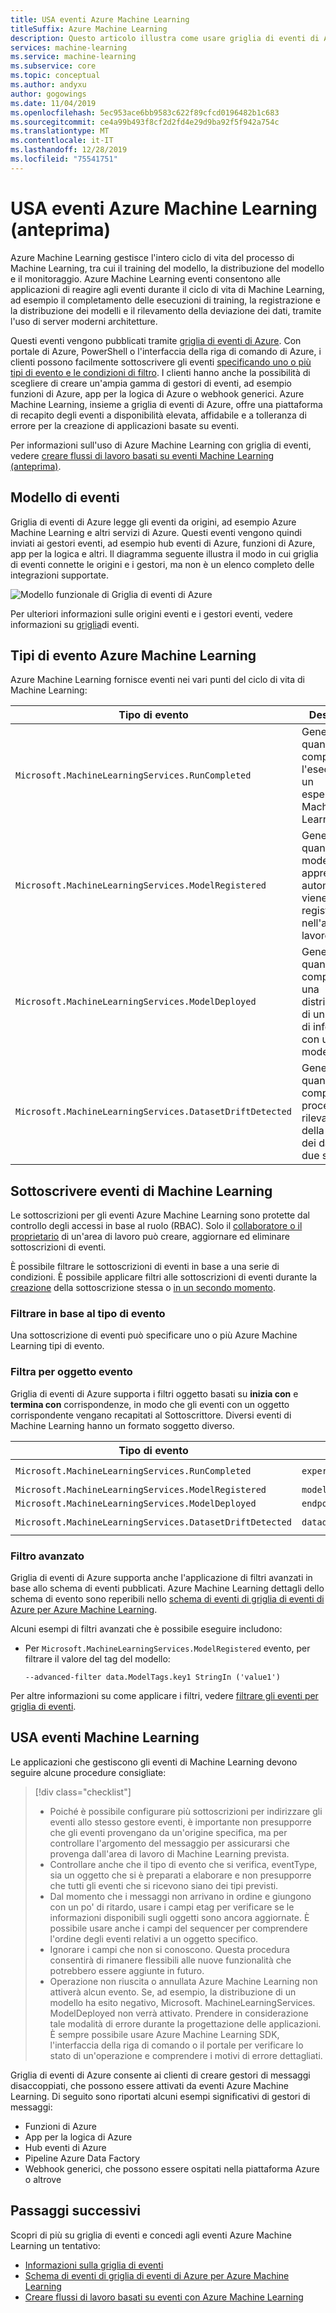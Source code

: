 ```yaml
---
title: USA eventi Azure Machine Learning
titleSuffix: Azure Machine Learning
description: Questo articolo illustra come usare griglia di eventi di Azure per sottoscrivere, reagire e annullare la sottoscrizione di eventi generati da Azure Machine Learning.
services: machine-learning
ms.service: machine-learning
ms.subservice: core
ms.topic: conceptual
ms.author: andyxu
author: gogowings
ms.date: 11/04/2019
ms.openlocfilehash: 5ec953ace6bb9583c622f89cfcd0196482b1c683
ms.sourcegitcommit: ce4a99b493f8cf2d2fd4e29d9ba92f5f942a754c
ms.translationtype: MT
ms.contentlocale: it-IT
ms.lasthandoff: 12/28/2019
ms.locfileid: "75541751"
---
```

# <a name="consume-azure-machine-learning-events-preview"></a>USA eventi Azure Machine Learning (anteprima)

Azure Machine Learning gestisce l'intero ciclo di vita del processo di Machine Learning, tra cui il training del modello, la distribuzione del modello e il monitoraggio. Azure Machine Learning eventi consentono alle applicazioni di reagire agli eventi durante il ciclo di vita di Machine Learning, ad esempio il completamento delle esecuzioni di training, la registrazione e la distribuzione dei modelli e il rilevamento della deviazione dei dati, tramite l'uso di server moderni architetture. 

Questi eventi vengono pubblicati tramite [griglia di eventi di Azure](https://azure.microsoft.com/services/event-grid/). Con portale di Azure, PowerShell o l'interfaccia della riga di comando di Azure, i clienti possono facilmente sottoscrivere gli eventi [specificando uno o più tipi di evento e le condizioni di filtro](/azure/event-grid/event-filtering). I clienti hanno anche la possibilità di scegliere di creare un'ampia gamma di gestori di eventi, ad esempio funzioni di Azure, app per la logica di Azure o webhook generici. Azure Machine Learning, insieme a griglia di eventi di Azure, offre una piattaforma di recapito degli eventi a disponibilità elevata, affidabile e a tolleranza di errore per la creazione di applicazioni basate su eventi.

Per informazioni sull'uso di Azure Machine Learning con griglia di eventi, vedere [creare flussi di lavoro basati su eventi Machine Learning (anteprima)](how-to-use-event-grid.md).

## <a name="the-event-model"></a>Modello di eventi 

Griglia di eventi di Azure legge gli eventi da origini, ad esempio Azure Machine Learning e altri servizi di Azure. Questi eventi vengono quindi inviati ai gestori eventi, ad esempio hub eventi di Azure, funzioni di Azure, app per la logica e altri. Il diagramma seguente illustra il modo in cui griglia di eventi connette le origini e i gestori, ma non è un elenco completo delle integrazioni supportate.

![Modello funzionale di Griglia di eventi di Azure](./media/concept-event-grid-integration/azure-event-grid-functional-model.png)

Per ulteriori informazioni sulle origini eventi e i gestori eventi, vedere informazioni su [griglia](/azure/event-grid/overview)di eventi.

## <a name="azure-machine-learning-event-types"></a>Tipi di evento Azure Machine Learning

Azure Machine Learning fornisce eventi nei vari punti del ciclo di vita di Machine Learning: 

| Tipo di evento | Description |
| ---------- | ----------- |
| `Microsoft.MachineLearningServices.RunCompleted` | Generato quando viene completata l'esecuzione di un esperimento di Machine Learning |
| `Microsoft.MachineLearningServices.ModelRegistered` | Generato quando un modello di apprendimento automatico viene registrato nell'area di lavoro |
| `Microsoft.MachineLearningServices.ModelDeployed` | Generato quando viene completata una distribuzione di un servizio di inferenza con uno o più modelli |
| `Microsoft.MachineLearningServices.DatasetDriftDetected` | Generato quando viene completato un processo di rilevamento della deriva dei dati per due set di dati |

## <a name="subscribe-to-machine-learning-events"></a>Sottoscrivere eventi di Machine Learning

Le sottoscrizioni per gli eventi Azure Machine Learning sono protette dal controllo degli accessi in base al ruolo (RBAC). Solo il [collaboratore o il proprietario](how-to-assign-roles.md#default-roles) di un'area di lavoro può creare, aggiornare ed eliminare sottoscrizioni di eventi.

È possibile filtrare le sottoscrizioni di eventi in base a una serie di condizioni. È possibile applicare filtri alle sottoscrizioni di eventi durante la [creazione](/cli/azure/eventgrid/event-subscription?view=azure-cli-latest) della sottoscrizione stessa o [in un secondo momento](/cli/azure/eventgrid/event-subscription?view=azure-cli-latest). 

### <a name="filter-by-event-type"></a>Filtrare in base al tipo di evento
Una sottoscrizione di eventi può specificare uno o più Azure Machine Learning tipi di evento.

### <a name="filter-by-event-subject"></a>Filtra per oggetto evento
Griglia di eventi di Azure supporta i filtri oggetto basati su __inizia con__ e __termina con__ corrispondenze, in modo che gli eventi con un oggetto corrispondente vengano recapitati al Sottoscrittore. Diversi eventi di Machine Learning hanno un formato soggetto diverso.

| Tipo di evento | Formato oggetto | Oggetto di esempio |
| ---------- | ----------- | ----------- |
| `Microsoft.MachineLearningServices.RunCompleted` | `experiments/{ExperimentId}/runs/{RunId}` | `experiments/b1d7966c-f73a-4c68-b846-992ace89551f/runs/my_exp1_1554835758_38dbaa94` |
| `Microsoft.MachineLearningServices.ModelRegistered` | `models/{modelName}:{modelVersion}` | `models/sklearn_regression_model:3` |
| `Microsoft.MachineLearningServices.ModelDeployed` | `endpoints/{serviceId}` | `endpoints/my_sklearn_aks` |
| `Microsoft.MachineLearningServices.DatasetDriftDetected` | `datadrift/{data.DataDriftId}/run/{data.RunId}` | `datadrift/4e694bf5-712e-4e40-b06a-d2a2755212d4/run/my_driftrun1_1550564444_fbbcdc0f` |

### <a name="advanced-filtering"></a>Filtro avanzato

Griglia di eventi di Azure supporta anche l'applicazione di filtri avanzati in base allo schema di eventi pubblicati. Azure Machine Learning dettagli dello schema di evento sono reperibili nello [schema di eventi di griglia di eventi di Azure per Azure Machine Learning](../event-grid/event-schema-machine-learning.md).

Alcuni esempi di filtri avanzati che è possibile eseguire includono:

* Per `Microsoft.MachineLearningServices.ModelRegistered` evento, per filtrare il valore del tag del modello:

    ```
    --advanced-filter data.ModelTags.key1 StringIn ('value1')
    ```

Per altre informazioni su come applicare i filtri, vedere [filtrare gli eventi per griglia di eventi](https://docs.microsoft.com/azure/event-grid/how-to-filter-events).

## <a name="consume-machine-learning-events"></a>USA eventi Machine Learning

Le applicazioni che gestiscono gli eventi di Machine Learning devono seguire alcune procedure consigliate:

> [!div class="checklist"]
> * Poiché è possibile configurare più sottoscrizioni per indirizzare gli eventi allo stesso gestore eventi, è importante non presupporre che gli eventi provengano da un'origine specifica, ma per controllare l'argomento del messaggio per assicurarsi che provenga dall'area di lavoro di Machine Learning prevista.
> * Controllare anche che il tipo di evento che si verifica, eventType, sia un oggetto che si è preparati a elaborare e non presupporre che tutti gli eventi che si ricevono siano dei tipi previsti.
> * Dal momento che i messaggi non arrivano in ordine e giungono con un po' di ritardo, usare i campi etag per verificare se le informazioni disponibili sugli oggetti sono ancora aggiornate.  È possibile usare anche i campi del sequencer per comprendere l'ordine degli eventi relativi a un oggetto specifico.
> * Ignorare i campi che non si conoscono. Questa procedura consentirà di rimanere flessibili alle nuove funzionalità che potrebbero essere aggiunte in futuro.
> * Operazione non riuscita o annullata Azure Machine Learning non attiverà alcun evento. Se, ad esempio, la distribuzione di un modello ha esito negativo, Microsoft. MachineLearningServices. ModelDeployed non verrà attivato. Prendere in considerazione tale modalità di errore durante la progettazione delle applicazioni. È sempre possibile usare Azure Machine Learning SDK, l'interfaccia della riga di comando o il portale per verificare lo stato di un'operazione e comprendere i motivi di errore dettagliati.

Griglia di eventi di Azure consente ai clienti di creare gestori di messaggi disaccoppiati, che possono essere attivati da eventi Azure Machine Learning. Di seguito sono riportati alcuni esempi significativi di gestori di messaggi:
* Funzioni di Azure
* App per la logica di Azure
* Hub eventi di Azure
* Pipeline Azure Data Factory
* Webhook generici, che possono essere ospitati nella piattaforma Azure o altrove

## <a name="next-steps"></a>Passaggi successivi

Scopri di più su griglia di eventi e concedi agli eventi Azure Machine Learning un tentativo:

- [Informazioni sulla griglia di eventi](../event-grid/overview.md)
- [Schema di eventi di griglia di eventi di Azure per Azure Machine Learning](../event-grid/event-schema-machine-learning.md)
- [Creare flussi di lavoro basati su eventi con Azure Machine Learning](how-to-use-event-grid.md)
